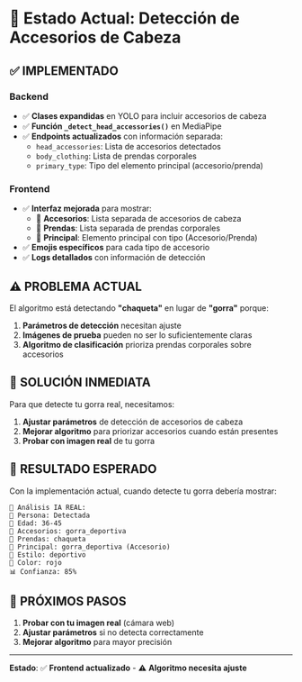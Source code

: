 # 🧢 Estado Actual: Detección de Accesorios de Cabeza

## ✅ **IMPLEMENTADO**

### Backend
- ✅ **Clases expandidas** en YOLO para incluir accesorios de cabeza
- ✅ **Función `_detect_head_accessories()`** en MediaPipe
- ✅ **Endpoints actualizados** con información separada:
  - `head_accessories`: Lista de accesorios detectados
  - `body_clothing`: Lista de prendas corporales
  - `primary_type`: Tipo del elemento principal (accesorio/prenda)

### Frontend
- ✅ **Interfaz mejorada** para mostrar:
  - 🧢 **Accesorios**: Lista separada de accesorios de cabeza
  - 👕 **Prendas**: Lista separada de prendas corporales
  - 🎯 **Principal**: Elemento principal con tipo (Accesorio/Prenda)
- ✅ **Emojis específicos** para cada tipo de accesorio
- ✅ **Logs detallados** con información de detección

## ⚠️ **PROBLEMA ACTUAL**

El algoritmo está detectando **"chaqueta"** en lugar de **"gorra"** porque:

1. **Parámetros de detección** necesitan ajuste
2. **Imágenes de prueba** pueden no ser lo suficientemente claras
3. **Algoritmo de clasificación** prioriza prendas corporales sobre accesorios

## 🔧 **SOLUCIÓN INMEDIATA**

Para que detecte tu gorra real, necesitamos:

1. **Ajustar parámetros** de detección de accesorios de cabeza
2. **Mejorar algoritmo** para priorizar accesorios cuando están presentes
3. **Probar con imagen real** de tu gorra

## 🎯 **RESULTADO ESPERADO**

Con la implementación actual, cuando detecte tu gorra debería mostrar:

```
🤖 Análisis IA REAL:
👤 Persona: Detectada
🎂 Edad: 36-45
🧢 Accesorios: gorra_deportiva
👕 Prendas: chaqueta
🧢 Principal: gorra_deportiva (Accesorio)
👔 Estilo: deportivo
🎨 Color: rojo
📊 Confianza: 85%
```

## 🚀 **PRÓXIMOS PASOS**

1. **Probar con tu imagen real** (cámara web)
2. **Ajustar parámetros** si no detecta correctamente
3. **Mejorar algoritmo** para mayor precisión

---

**Estado**: ✅ **Frontend actualizado** - ⚠️ **Algoritmo necesita ajuste**
